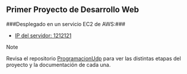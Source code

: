 ## Primer Proyecto de Desarrollo Web

###Desplegado en un servicio EC2 de AWS:### 

- [IP del servidor: 1212121](h1362.3153.315)

> [!NOTE]
> Revisa el repositorio [ProgramacionUdp](https://github.com/maxxee1/ProgramacionUdp) para ver las distintas etapas del proyecto y la documentación de cada una.
 
